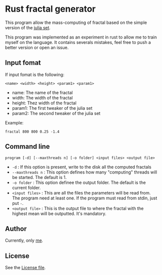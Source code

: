 # Rust fractal generator
This program allow the mass-computing of fractal based on the simple version of the [julia set](https://en.wikipedia.org/wiki/Julia_set). 


This program was implemented as an experiment in rust to allow me to train myself on the language. 
It contains severals mistakes, feel free to push a better version or open an issue.

## Input fomat
If input fomat is the following:
```
<name> <width> <height> <param1> <param1>
```

- name: The name of the fractal
- width: The width of the fractal
- height: Thez width of the fractal
- param1: The first tweaker of the julia set
- param2: The second tweaker of the julia set


Example:
```
fractal 800 800 0.25 -1.4
```


## Command line
```program [-d] [--maxthreads n] [-o folder] <input files> <output file>```
- ```-d``` : If this option is present, write to the disk all the computed fractals
- ```--maxthreads n``` : This option defines how many "computing" threads will be started. The default is 1.
- ```-o folder``` : This option definee the output folder. The default is the current folder.
- ```<input files>``` : This are all the files the parameters will be read from. The program need at least one. If the program must read from stdin, just put ```-```.
- ```<output file>``` : This is the output file to where the fractal with the highest mean will be outputted. It's mandatory.

## Author
Currently, only [me](github.com/reirep).

## License
See the [License file](LICENSE.md).
